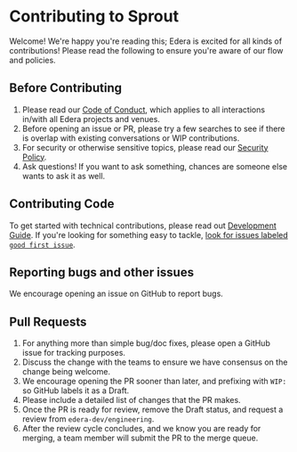 # Contributing to Sprout

Welcome! We're happy you're reading this; Edera is excited for all kinds of contributions! Please read the following to ensure you're aware of our flow and policies.

## Before Contributing

1. Please read our [Code of Conduct](CODE_OF_CONDUCT.md), which applies to all interactions in/with all Edera projects and venues.
2. Before opening an issue or PR, please try a few searches to see if there is overlap with existing conversations or WIP contributions.
3. For security or otherwise sensitive topics, please read our [Security Policy].
4. Ask questions! If you want to ask something, chances are someone else wants to ask it as well.

## Contributing Code

To get started with technical contributions, please read out [Development Guide]. If you're looking for something easy to tackle, [look for issues labeled `good first issue`][good-first-issues].

## Reporting bugs and other issues

We encourage opening an issue on GitHub to report bugs.

## Pull Requests

1. For anything more than simple bug/doc fixes, please open a GitHub issue for tracking purposes.
2. Discuss the change with the teams to ensure we have consensus on the change being welcome.
3. We encourage opening the PR sooner than later, and prefixing with `WIP:` so GitHub labels it as a Draft.
4. Please include a detailed list of changes that the PR makes.
5. Once the PR is ready for review, remove the Draft status, and request a review from `edera-dev/engineering`.
6. After the review cycle concludes, and we know you are ready for merging, a team member will submit the PR to the merge queue.

[Code of Conduct]: ./CODE_OF_CONDUCT.md
[Development Guide]: ./DEVELOPMENT.md
[Security Policy]: ./SECURITY.md
[good-first-issues]: https://github.com/edera-dev/sprout/issues?q=is%3Aopen+is%3Aissue+label%3A%22good+first+issue%22
